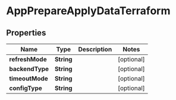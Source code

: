 

# AppPrepareApplyDataTerraform


## Properties

| Name | Type | Description | Notes |
|------------ | ------------- | ------------- | -------------|
|**refreshMode** | **String** |  |  [optional] |
|**backendType** | **String** |  |  [optional] |
|**timeoutMode** | **String** |  |  [optional] |
|**configType** | **String** |  |  [optional] |



